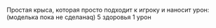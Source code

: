Простая крыса, которая просто подходит к игроку и наносит урон:
(моделька пока не сделанаq)
5 здоровья
1 урон